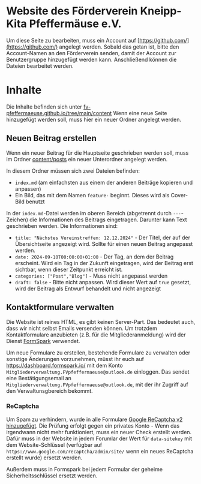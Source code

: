 # Website des Förderverein Kneipp-Kita Pfeffermäuse e.V.

Um diese Seite zu bearbeiten, muss ein Account auf  [https://github.com/](https://github.com/) angelegt werden. 
Sobald das getan ist, bitte den Account-Namen an den Förderverein senden, damit der Account zur Benutzergruppe hinzugefügt werden kann. 
Anschließend können die Dateien bearbeitet werden.

# Inhalte
Die Inhalte befinden sich unter [fv-pfeffermaeuse.github.io/tree/main/content](https://github.com/fv-pfeffermaeuse/fv-pfeffermaeuse.github.io/tree/main/content)
Wenn eine neue Seite hinzugefügt werden soll, muss hier ein neuer Ordner angelegt werden.

## Neuen Beitrag erstellen

Wenn ein neuer Beitrag für die Hauptseite geschrieben werden soll, muss im Ordner [content/posts](https://github.com/fv-pfeffermaeuse/fv-pfeffermaeuse.github.io/tree/main/content/posts) ein neuer Unterordner angelegt werden.

In diesem Ordner müssen sich zwei Dateien befinden:
- `index.md` (am einfachsten aus einem der anderen Beiträge kopieren und anpassen)
- Ein Bild, das mit dem Namen `feature-` beginnt. Dieses wird als Cover-Bild benutzt

In der `index.md`-Datei werden im oberen Bereich (abgetrennt durch `---`-Zeichen) die Informationen des Beitrags eingetragen. 
Darunter kann Text geschrieben werden.
Die Informationen sind:
- `title: "Nächstes Vereinstreffen: 12.12.2024"` - Der Titel, der auf der Übersichtseite angezeigt wird. Sollte für einen neuen Beitrag angepasst werden.
- `date: 2024-09-10T00:00:00+01:00` - Der Tag, an dem der Beitrag erscheint. Wird ein Tag in der Zukunft eingetragen, wird der Beitrag erst sichtbar, wenn dieser Zeitpunkt erreicht ist. 
- `categories: ["Post","Blog"]` - Muss nicht angepasst werden
- `draft: false` - Bitte nicht anpassen. Wird dieser Wert auf `true` gesetzt, wird der Beitrag als Entwurf behandelt und nicht angezeigt

## Kontaktformulare verwalten

Die Website ist reines HTML, es gibt keinen Server-Part. 
Das bedeutet auch, dass wir nicht selbst Emails versenden können.
Um trotzdem Kontaktformulare anzubieten (z.B. für die Mitgliederanmeldung) wird der Dienst [FormSpark](https://dashboard.formspark.io/) verwendet. 

Um neue Formulare zu erstellen, bestehende Formulare zu verwalten oder sonstige Änderungen vorzunehmen, müsst ihr euch auf https://dashboard.formspark.io/ mit dem Konto `Mitgliederverwaltung.FVpfeffermaeuse@outlook.de` einloggen. 
Das sendet eine Bestätigungsemail an `Mitgliederverwaltung.FVpfeffermaeuse@outlook.de`, mit der ihr Zugriff auf den Verwaltunsgbereich bekommt.

### ReCaptcha

Um Spam zu verhindern, wurde in alle Formulare [Google ReCaptcha v2](https://developers.google.com/recaptcha/docs/invisible?hl=de) [hinzugefügt](https://github.com/fv-pfeffermaeuse/fv-pfeffermaeuse.github.io/commit/2db6bb99b434c4a3baef1f0ae384814b99d98baa).
Die Prüfung erfolgt gegen ein privates Konto - Wenn das irgendwann nicht mehr funktioniert, muss ein neuer Check erstellt werden. Dafür muss in der Website in jedem Forumlar der Wert für `data-sitekey` mit dem Website-Schlüssel (verfügbar auf `https://www.google.com/recaptcha/admin/site/` wenn ein neues ReCaptcha erstellt wurde) ersetzt werden.

Außerdem muss in Formspark bei jedem Formular der geheime Sicherheitsschlüssel ersetzt werden.